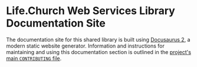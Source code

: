 # Life.Church Web Services Library Documentation Site

The documentation site for this shared library is built using [Docusaurus 2](https://docusaurus.io/), a modern static website generator. Information and instructions for maintaining and using this documentation section is outlined in the [project's main `CONTRIBUTING` file](../CONTRIBUTING.md).
